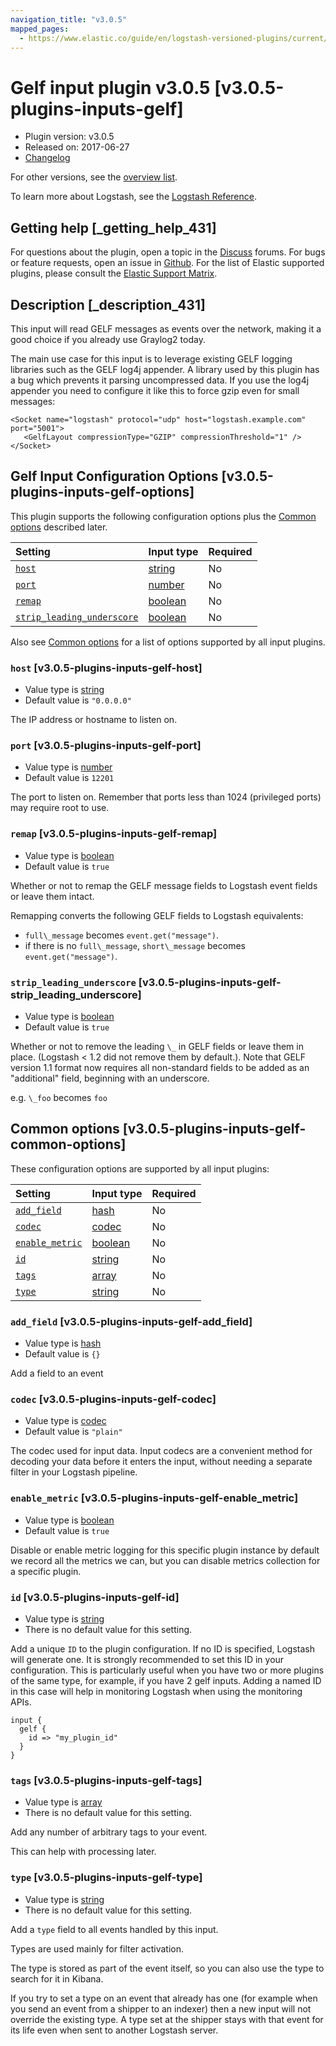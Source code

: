 ```yaml
---
navigation_title: "v3.0.5"
mapped_pages:
  - https://www.elastic.co/guide/en/logstash-versioned-plugins/current/v3.0.5-plugins-inputs-gelf.html
---
```


# Gelf input plugin v3.0.5 [v3.0.5-plugins-inputs-gelf]

* Plugin version: v3.0.5
* Released on: 2017-06-27
* [Changelog](https://github.com/logstash-plugins/logstash-input-gelf/blob/v3.0.5/CHANGELOG.md)

For other versions, see the [overview list](input-gelf-index.md).

To learn more about Logstash, see the [Logstash Reference](https://www.elastic.co/guide/en/logstash/current/index.html).

## Getting help [_getting_help_431]

For questions about the plugin, open a topic in the [Discuss](http://discuss.elastic.co) forums. For bugs or feature requests, open an issue in [Github](https://github.com/logstash-plugins/logstash-input-gelf). For the list of Elastic supported plugins, please consult the [Elastic Support Matrix](https://www.elastic.co/support/matrix#matrix_logstash_plugins).

## Description [_description_431]

This input will read GELF messages as events over the network, making it a good choice if you already use Graylog2 today.

The main use case for this input is to leverage existing GELF logging libraries such as the GELF log4j appender. A library used by this plugin has a bug which prevents it parsing uncompressed data. If you use the log4j appender you need to configure it like this to force gzip even for small messages:

```
<Socket name="logstash" protocol="udp" host="logstash.example.com" port="5001">
   <GelfLayout compressionType="GZIP" compressionThreshold="1" />
</Socket>
```

## Gelf Input Configuration Options [v3.0.5-plugins-inputs-gelf-options]

This plugin supports the following configuration options plus the [Common options](v3-0-5-plugins-inputs-gelf.md#v3.0.5-plugins-inputs-gelf-common-options) described later.

| Setting | Input type | Required |
| :- | :- | :- |
| [`host`](v3-0-5-plugins-inputs-gelf.md#v3.0.5-plugins-inputs-gelf-host) | [string](/lsr/value-types.md#string) | No |
| [`port`](v3-0-5-plugins-inputs-gelf.md#v3.0.5-plugins-inputs-gelf-port) | [number](/lsr/value-types.md#number) | No |
| [`remap`](v3-0-5-plugins-inputs-gelf.md#v3.0.5-plugins-inputs-gelf-remap) | [boolean](/lsr/value-types.md#boolean) | No |
| [`strip_leading_underscore`](v3-0-5-plugins-inputs-gelf.md#v3.0.5-plugins-inputs-gelf-strip_leading_underscore) | [boolean](/lsr/value-types.md#boolean) | No |

Also see [Common options](v3-0-5-plugins-inputs-gelf.md#v3.0.5-plugins-inputs-gelf-common-options) for a list of options supported by all input plugins.

### `host` [v3.0.5-plugins-inputs-gelf-host]

* Value type is [string](/lsr/value-types.md#string)
* Default value is `"0.0.0.0"`

The IP address or hostname to listen on.

### `port` [v3.0.5-plugins-inputs-gelf-port]

* Value type is [number](/lsr/value-types.md#number)
* Default value is `12201`

The port to listen on. Remember that ports less than 1024 (privileged ports) may require root to use.

### `remap` [v3.0.5-plugins-inputs-gelf-remap]

* Value type is [boolean](/lsr/value-types.md#boolean)
* Default value is `true`

Whether or not to remap the GELF message fields to Logstash event fields or leave them intact.

Remapping converts the following GELF fields to Logstash equivalents:

* `full\_message` becomes `event.get("message")`.
* if there is no `full\_message`, `short\_message` becomes `event.get("message")`.

### `strip_leading_underscore` [v3.0.5-plugins-inputs-gelf-strip_leading_underscore]

* Value type is [boolean](/lsr/value-types.md#boolean)
* Default value is `true`

Whether or not to remove the leading `\_` in GELF fields or leave them in place. (Logstash < 1.2 did not remove them by default.). Note that GELF version 1.1 format now requires all non-standard fields to be added as an "additional" field, beginning with an underscore.

e.g. `\_foo` becomes `foo`

## Common options [v3.0.5-plugins-inputs-gelf-common-options]

These configuration options are supported by all input plugins:

| Setting | Input type | Required |
| :- | :- | :- |
| [`add_field`](v3-0-5-plugins-inputs-gelf.md#v3.0.5-plugins-inputs-gelf-add_field) | [hash](/lsr/value-types.md#hash) | No |
| [`codec`](v3-0-5-plugins-inputs-gelf.md#v3.0.5-plugins-inputs-gelf-codec) | [codec](/lsr/value-types.md#codec) | No |
| [`enable_metric`](v3-0-5-plugins-inputs-gelf.md#v3.0.5-plugins-inputs-gelf-enable_metric) | [boolean](/lsr/value-types.md#boolean) | No |
| [`id`](v3-0-5-plugins-inputs-gelf.md#v3.0.5-plugins-inputs-gelf-id) | [string](/lsr/value-types.md#string) | No |
| [`tags`](v3-0-5-plugins-inputs-gelf.md#v3.0.5-plugins-inputs-gelf-tags) | [array](/lsr/value-types.md#array) | No |
| [`type`](v3-0-5-plugins-inputs-gelf.md#v3.0.5-plugins-inputs-gelf-type) | [string](/lsr/value-types.md#string) | No |

### `add_field` [v3.0.5-plugins-inputs-gelf-add_field]

* Value type is [hash](/lsr/value-types.md#hash)
* Default value is `{}`

Add a field to an event

### `codec` [v3.0.5-plugins-inputs-gelf-codec]

* Value type is [codec](/lsr/value-types.md#codec)
* Default value is `"plain"`

The codec used for input data. Input codecs are a convenient method for decoding your data before it enters the input, without needing a separate filter in your Logstash pipeline.

### `enable_metric` [v3.0.5-plugins-inputs-gelf-enable_metric]

* Value type is [boolean](/lsr/value-types.md#boolean)
* Default value is `true`

Disable or enable metric logging for this specific plugin instance by default we record all the metrics we can, but you can disable metrics collection for a specific plugin.

### `id` [v3.0.5-plugins-inputs-gelf-id]

* Value type is [string](/lsr/value-types.md#string)
* There is no default value for this setting.

Add a unique `ID` to the plugin configuration. If no ID is specified, Logstash will generate one. It is strongly recommended to set this ID in your configuration. This is particularly useful when you have two or more plugins of the same type, for example, if you have 2 gelf inputs. Adding a named ID in this case will help in monitoring Logstash when using the monitoring APIs.

```
input {
  gelf {
    id => "my_plugin_id"
  }
}
```

### `tags` [v3.0.5-plugins-inputs-gelf-tags]

* Value type is [array](/lsr/value-types.md#array)
* There is no default value for this setting.

Add any number of arbitrary tags to your event.

This can help with processing later.

### `type` [v3.0.5-plugins-inputs-gelf-type]

* Value type is [string](/lsr/value-types.md#string)
* There is no default value for this setting.

Add a `type` field to all events handled by this input.

Types are used mainly for filter activation.

The type is stored as part of the event itself, so you can also use the type to search for it in Kibana.

If you try to set a type on an event that already has one (for example when you send an event from a shipper to an indexer) then a new input will not override the existing type. A type set at the shipper stays with that event for its life even when sent to another Logstash server.
